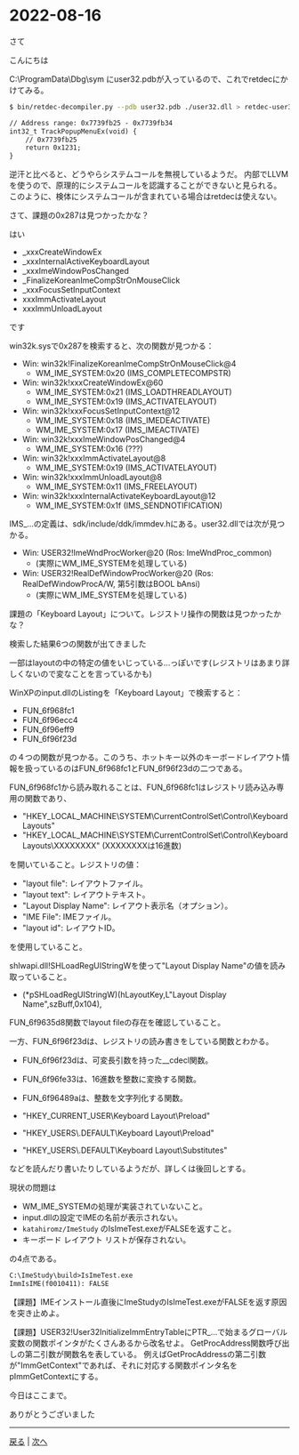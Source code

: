 # 2022-08-16

さて

こんにちは

C:\ProgramData\Dbg\sym にuser32.pdbが入っているので、これでretdecにかけてみる。

```bash
$ bin/retdec-decompiler.py --pdb user32.pdb ./user32.dll > retdec-user32.txt 2>&1
```

```txt
// Address range: 0x7739fb25 - 0x7739fb34
int32_t TrackPopupMenuEx(void) {
    // 0x7739fb25
    return 0x1231;
}
```

逆汗と比べると、どうやらシステムコールを無視しているようだ。
内部でLLVMを使うので、原理的にシステムコールを認識することができないと見られる。
このように、検体にシステムコールが含まれている場合はretdecは使えない。

さて、課題の0x287は見つかったかな？

はい

- _xxxCreateWindowEx
- _xxxInternalActiveKeyboardLayout
- _xxxImeWindowPosChanged
- _FinalizeKoreanImeCompStrOnMouseClick
- _xxxFocusSetInputContext
- xxxImmActivateLayout
- xxxImmUnloadLayout

です

win32k.sysで0x287を検索すると、次の関数が見つかる：

- Win: win32k!FinalizeKoreanImeCompStrOnMouseClick@4
    - WM_IME_SYSTEM:0x20 (IMS_COMPLETECOMPSTR)
- Win: win32k!xxxCreateWindowEx@60
    - WM_IME_SYSTEM:0x21 (IMS_LOADTHREADLAYOUT)
    - WM_IME_SYSTEM:0x19 (IMS_ACTIVATELAYOUT)
- Win: win32k!xxxFocusSetInputContext@12
    - WM_IME_SYSTEM:0x18 (IMS_IMEDEACTIVATE)
    - WM_IME_SYSTEM:0x17 (IMS_IMEACTIVATE)
- Win: win32k!xxxImeWindowPosChanged@4
    - WM_IME_SYSTEM:0x16 (???)
- Win: win32k!xxxImmActivateLayout@8
    - WM_IME_SYSTEM:0x19 (IMS_ACTIVATELAYOUT)
- Win: win32k!xxxImmUnloadLayout@8
    - WM_IME_SYSTEM:0x11 (IMS_FREELAYOUT)
- Win: win32k!xxxInternalActivateKeyboardLayout@12
    - WM_IME_SYSTEM:0x1f (IMS_SENDNOTIFICATION)

IMS_...の定義は、sdk/include/ddk/immdev.hにある。user32.dllでは次が見つかる。

- Win: USER32!ImeWndProcWorker@20 (Ros: ImeWndProc_common)
    - (実際にWM_IME_SYSTEMを処理している)
- Win: USER32!RealDefWindowProcWorker@20 (Ros: RealDefWindowProcA/W, 第5引数はBOOL bAnsi)
    - (実際にWM_IME_SYSTEMを処理している)

課題の「Keyboard Layout」について。レジストリ操作の関数は見つかったかな？

検索した結果6つの関数が出てきました

一部はlayoutの中の特定の値をいじっている...っぽいです(レジストリはあまり詳しくないので変なことを言っているかも)

WinXPのinput.dllのListingを「Keyboard Layout」で検索すると：

- FUN_6f968fc1
- FUN_6f96ecc4
- FUN_6f96eff9
- FUN_6f96f23d

の４つの関数が見つかる。このうち、ホットキー以外のキーボードレイアウト情報を扱っているのはFUN_6f968fc1とFUN_6f96f23dの二つである。

FUN_6f968fc1から読み取れることは、FUN_6f968fc1はレジストリ読み込み専用の関数であり、

- "HKEY_LOCAL_MACHINE\\SYSTEM\\CurrentControlSet\\Control\\Keyboard Layouts"
- "HKEY_LOCAL_MACHINE\\SYSTEM\\CurrentControlSet\\Control\\Keyboard Layouts\\XXXXXXXX" (XXXXXXXXは16進数)

を開いていること。レジストリの値：

- "layout file": レイアウトファイル。
- "layout text": レイアウトテキスト。
- "Layout Display Name": レイアウト表示名（オプション）。
- "IME File": IMEファイル。
- "layout id": レイアウトID。

を使用していること。

shlwapi.dll!SHLoadRegUIStringWを使って"Layout Display Name"の値を読み取っていること。

- (*pSHLoadRegUIStringW)(hLayoutKey,L"Layout Display Name",szBuff,0x104),

FUN_6f9635d8関数でlayout fileの存在を確認していること。

一方、FUN_6f96f23dは、レジストリの読み書きをしている関数とわかる。

- FUN_6f96f23dは、可変長引数を持った__cdecl関数。
- FUN_6f96fe33は、16進数を整数に変換する関数。
- FUN_6f96489aは、整数を文字列化する関数。

- "HKEY_CURRENT_USER\\Keyboard Layout\\Preload"
- "HKEY_USERS\\.DEFAULT\\Keyboard Layout\\Preload"
- "HKEY_USERS\\.DEFAULT\\Keyboard Layout\\Substitutes"

などを読んだり書いたりしているようだが、詳しくは後回しとする。

現状の問題は

- WM_IME_SYSTEMの処理が実装されていないこと。
- input.dllの設定でIMEの名前が表示されない。
- `katahiromz/ImeStudy` のIsImeTest.exeがFALSEを返すこと。
- キーボード レイアウト リストが保存されない。

の4点である。

```txt
C:\ImeStudy\build>IsImeTest.exe
ImmIsIME(f0010411): FALSE
```

【課題】IMEインストール直後にImeStudyのIsImeTest.exeがFALSEを返す原因を突き止めよ。

【課題】USER32!User32InitializeImmEntryTableにPTR_...で始まるグローバル変数の関数ポインタがたくさんあるから改名せよ。
GetProcAddress関数呼び出しの第二引数が関数名を表している。
例えばGetProcAddressの第二引数が"ImmGetContext"であれば、それに対応する関数ポインタ名をpImmGetContextにする。

今日はここまで。

ありがとうございました

---

[戻る](2022-08-13.md) | [次へ](2022-08-23.md)
